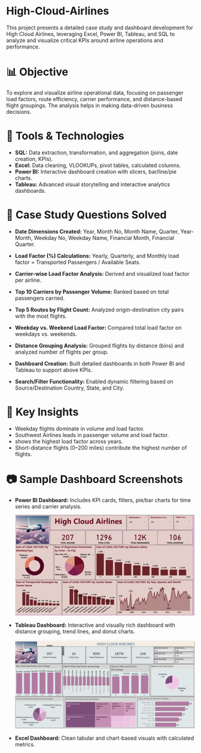 # High-Cloud-Airlines

This project presents a detailed case study and dashboard development for High Cloud Airlines, leveraging Excel, Power BI, Tableau, and SQL to analyze and visualize critical KPIs around airline operations and performance.

# 📊 Objective

To explore and visualize airline operational data, focusing on passenger load factors, route efficiency, carrier performance, and distance-based flight groupings. The analysis helps in making data-driven business decisions.

# 🔧 Tools & Technologies

- **SQL:** Data extraction, transformation, and aggregation (joins, date creation, KPIs).
- **Excel:** Data cleaning, VLOOKUPs, pivot tables, calculated columns.
- **Power BI:** Interactive dashboard creation with slicers, bar/line/pie charts.
- **Tableau:** Advanced visual storytelling and interactive analytics dashboards.

# 📌 Case Study Questions Solved

- **Date Dimensions Created:**
   Year, Month No, Month Name, Quarter, Year-Month, Weekday No, Weekday Name, Financial Month, Financial Quarter.

- **Load Factor (%) Calculations:**
   Yearly, Quarterly, and Monthly load factor = Transported Passengers / Available Seats.

- **Carrier-wise Load Factor Analysis:**
   Derived and visualized load factor per airline.

- **Top 10 Carriers by Passenger Volume:**
   Ranked based on total passengers carried.

- **Top 5 Routes by Flight Count:**
  Analyzed origin-destination city pairs with the most flights.

- **Weekday vs. Weekend Load Factor:**
   Compared total load factor on weekdays vs. weekends.

- **Distance Grouping Analysis:**
   Grouped flights by distance (bins) and analyzed number of flights per group.

- **Dashboard Creation:**
   Built detailed dashboards in both Power BI and Tableau to support above KPIs.

- **Search/Filter Functionality:**
   Enabled dynamic filtering based on Source/Destination Country, State, and City.

# 🧠 Key Insights

- Weekday flights dominate in volume and load factor.
- Southwest Airlines leads in passenger volume and load factor.
- shows the highest load factor across years.
- Short-distance flights (0–200 miles) contribute the highest number of flights.

# 📷 Sample Dashboard Screenshots

- **Power BI Dashboard:** Includes KPI cards, filters, pie/bar charts for time series and carrier analysis.

  <img src = "Screenshot 2025-04-21 144018.png ">

- **Tableau Dashboard:** Interactive and visually rich dashboard with distance grouping, trend lines, and donut charts.

  <img src = " Screenshot 2025-04-21 143819.png">

- **Excel Dashboard:** Clean tabular and chart-based visuals with calculated metrics.

  <img src = " ">













